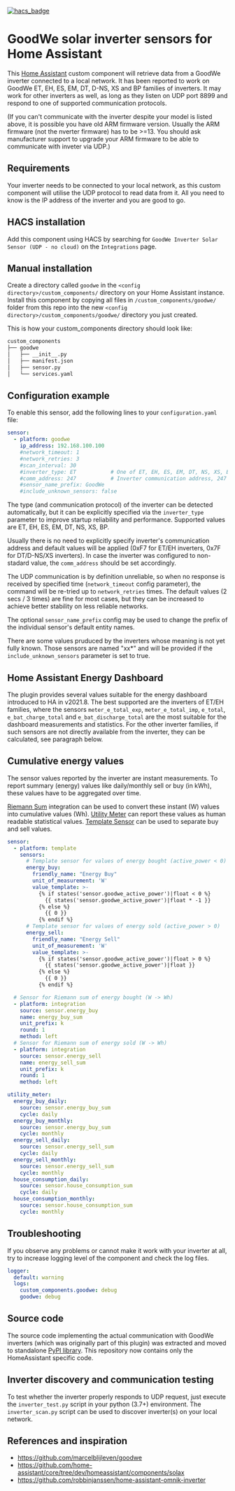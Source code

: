 [![hacs_badge](https://img.shields.io/badge/HACS-Default-orange.svg?style=for-the-badge)](https://github.com/custom-components/hacs)

# GoodWe solar inverter sensors for Home Assistant

This [Home Assistant](https://home-assistant.io/) custom component will retrieve data from a GoodWe inverter connected to a local network.
It has been reported to work on GoodWe ET, EH, ES, EM, DT, D-NS, XS and BP families of inverters.
It may work for other inverters as well, as long as they listen on UDP port 8899 and respond to one of supported communication protocols.

(If you can't communicate with the inverter despite your model is listed above, it is possible you have old ARM firmware version. Usually the ARM firmware (not the nverter firmware) has to be >=13. You should ask manufacturer support to upgrade your ARM firmware to be able to communicate with inveter via UDP.)

## Requirements

Your inverter needs to be connected to your local network, as this custom component will utilise the UDP protocol to read data from it. All you need to know is the IP address of the inverter and you are good to go.

## HACS installation

Add this component using HACS by searching for `GoodWe Inverter Solar Sensor (UDP - no cloud)` on the `Integrations` page.

## Manual installation

Create a directory called `goodwe` in the `<config directory>/custom_components/` directory on your Home Assistant instance.
Install this component by copying all files in `/custom_components/goodwe/` folder from this repo into the new `<config directory>/custom_components/goodwe/` directory you just created.

This is how your custom_components directory should look like:

```bash
custom_components
├── goodwe
│   ├── __init__.py
│   ├── manifest.json
│   ├── sensor.py
│   └── services.yaml
```

## Configuration example

To enable this sensor, add the following lines to your `configuration.yaml` file:

```YAML
sensor:
  - platform: goodwe
    ip_address: 192.168.100.100
    #network_timeout: 1
    #network_retries: 3
    #scan_interval: 30
    #inverter_type: ET           # One of ET, EH, ES, EM, DT, NS, XS, BP or None to detect inverter type automatically
    #comm_address: 247           # Inverter communication address, 247 for ET/EH inverters 127 for DT/D-NS/XS inverters
    #sensor_name_prefix: GoodWe
    #include_unknown_sensors: false
```

The type (and communication protocol) of the inverter can be detected automatically, but it can be explicitly specified via the `inverter_type` parameter to improve startup reliability and performance. Supported values are ET, EH, ES, EM, DT, NS, XS, BP.

Usually there is no need to explicitly specify inverter's communication address and default values will be applied (0xF7 for ET/EH inverters, 0x7F for DT/D-NS/XS inverters).
In case the inverter was configured to non-stadard value, the `comm_address` should be set accordingly.

The UDP communication is by definition unreliable, so when no response is received by specified time (`network_timeout` config parameter),
the command will be re-tried up to `network_retries` times.
The default values (2 secs / 3 times) are fine for most cases, but they can be increased to achieve better stability on less reliable networks.

The optional `sensor_name_prefix` config may be used to change the prefix of the individual sensor's default entity names.

There are some values pruduced by the inverters whose meaning is not yet fully known. Those sensors are named "xx\*" and will be provided if the `include_unknown_sensors` parameter is set to true.

## Home Assistant Energy Dashboard

The plugin provides several values suitable for the energy dashboard introduced to HA in v2021.8.
The best supported are the inverters of ET/EH families, where the sensors `meter_e_total_exp`, `meter_e_total_imp`, `e_total`, `e_bat_charge_total` and `e_bat_discharge_total` are the most suitable for the dashboard measurements and statistics.
For the other inverter families, if such sensors are not directly available from the inverter, they can be calculated, see paragraph below.

## Cumulative energy values

The sensor values reported by the inverter are instant measurements.
To report summary (energy) values like daily/monthly sell or buy (in kWh), these values have to be aggregated over time.

[Riemann Sum](https://www.home-assistant.io/integrations/integration/) integration can be used to convert these instant (W) values into cumulative values (Wh).
[Utility Meter](https://www.home-assistant.io/integrations/utility_meter) can report these values as human readable statistical values.
[Template Sensor](https://www.home-assistant.io/integrations/template/) can be used to separate buy and sell values.

```YAML
sensor:
  - platform: template
    sensors:
      # Template sensor for values of energy bought (active_power < 0)
      energy_buy:
        friendly_name: "Energy Buy"
        unit_of_measurement: 'W'
        value_template: >-
          {% if states('sensor.goodwe_active_power')|float < 0 %}
            {{ states('sensor.goodwe_active_power')|float * -1 }}
          {% else %}
            {{ 0 }}
          {% endif %}
      # Template sensor for values of energy sold (active_power > 0)
      energy_sell:
        friendly_name: "Energy Sell"
        unit_of_measurement: 'W'
        value_template: >-
          {% if states('sensor.goodwe_active_power')|float > 0 %}
            {{ states('sensor.goodwe_active_power')|float }}
          {% else %}
            {{ 0 }}
          {% endif %}

  # Sensor for Riemann sum of energy bought (W -> Wh)
  - platform: integration
    source: sensor.energy_buy
    name: energy_buy_sum
    unit_prefix: k
    round: 1
    method: left
  # Sensor for Riemann sum of energy sold (W -> Wh)
  - platform: integration
    source: sensor.energy_sell
    name: energy_sell_sum
    unit_prefix: k
    round: 1
    method: left

utility_meter:
  energy_buy_daily:
    source: sensor.energy_buy_sum
    cycle: daily
  energy_buy_monthly:
    source: sensor.energy_buy_sum
    cycle: monthly
  energy_sell_daily:
    source: sensor.energy_sell_sum
    cycle: daily
  energy_sell_monthly:
    source: sensor.energy_sell_sum
    cycle: monthly
  house_consumption_daily:
    source: sensor.house_consumption_sum
    cycle: daily
  house_consumption_monthly:
    source: sensor.house_consumption_sum
    cycle: monthly
```

## Troubleshooting

If you observe any problems or cannot make it work with your inverter at all, try to increase logging level of the component and check the log files.

```YAML
logger:
  default: warning
  logs:
    custom_components.goodwe: debug
    goodwe: debug
```

## Source code

The source code implementing the actual communication with GoodWe inverters (which was originally part of this plugin) was extracted and moved to standalone [PyPI library](https://pypi.org/project/goodwe/). This repository now contains only the HomeAssistant specific code.

## Inverter discovery and communication testing

To test whether the inverter properly responds to UDP request, just execute the `inverter_test.py` script in your python (3.7+) environment.
The `inverter_scan.py` script can be used to discover inverter(s) on your local network.

## References and inspiration

- https://github.com/marcelblijleven/goodwe
- https://github.com/home-assistant/core/tree/dev/homeassistant/components/solax
- https://github.com/robbinjanssen/home-assistant-omnik-inverter

